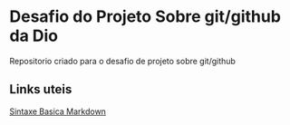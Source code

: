 # Desafio do Projeto Sobre git/github da Dio
Repositorio criado para o desafio de projeto sobre git/github

## Links uteis
[Sintaxe Basica Markdown](https://www.markdownguide.org/basic-syntax/)
